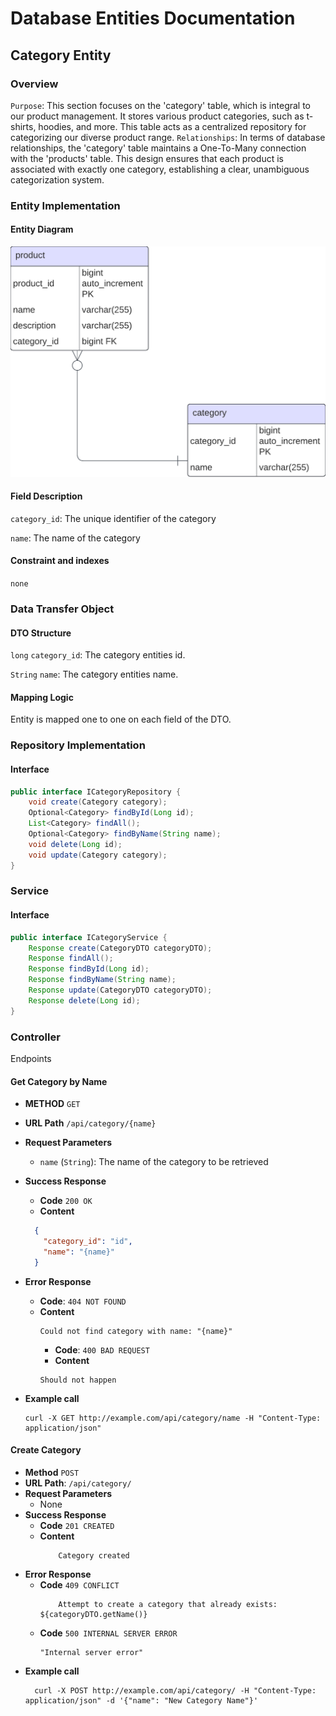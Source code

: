 # Database Entities Documentation
## Category Entity

### Overview 
`Purpose`: This section focuses on the 'category' table, which is integral to our product management. It stores various product categories, such as t-shirts, hoodies, and more. This table acts as a centralized repository for categorizing our diverse product range.
`Relationships`: In terms of database relationships, the 'category' table maintains a One-To-Many connection with the 'products' table. This design ensures that each product is associated with exactly one category, establishing a clear, unambiguous categorization system.

### Entity Implementation
#### Entity Diagram

![Local Image](dist/category_er.png "Category ER")

#### Field Description
`category_id`: The unique identifier of the category

`name`: The name of the category

#### Constraint and indexes
`none`

### Data Transfer Object
#### DTO Structure

`long` `category_id`: The category entities id.

`String` `name`: The category entities name.

#### Mapping Logic

Entity is mapped one to one on each field of the DTO.

### Repository Implementation
#### Interface
```java
public interface ICategoryRepository {
    void create(Category category);
    Optional<Category> findById(Long id);
    List<Category> findAll();
    Optional<Category> findByName(String name);
    void delete(Long id);
    void update(Category category);
}
```

### Service
#### Interface
```java
public interface ICategoryService {
    Response create(CategoryDTO categoryDTO);
    Response findAll();
    Response findById(Long id);
    Response findByName(String name);
    Response update(CategoryDTO categoryDTO);
    Response delete(Long id);
}
```

### Controller
Endpoints
#### Get Category by Name

- **METHOD** `GET`
- **URL Path**  `/api/category/{name}`
- **Request Parameters** 
  - `name` (`String`): The name of the category to be retrieved
- **Success Response**
  - **Code** `200 OK`
  - **Content**
  ```json
    {
      "category_id": "id",
      "name": "{name}"
    }
  ```
- **Error Response**
  - **Code**: `404 NOT FOUND`
  - **Content**
    ```text
    Could not find category with name: "{name}"
    ```
    - **Code**: `400 BAD REQUEST`
    - **Content**
    ```text
    Should not happen
    ```

- **Example call**
    ```shell
    curl -X GET http://example.com/api/category/name -H "Content-Type: application/json"
    ```

#### Create Category
- **Method** `POST`
- **URL Path**: `/api/category/`
- **Request Parameters**
  - None
- **Success Response**
  - **Code** `201 CREATED`
  - **Content**
    ```text
        Category created
    ```
- **Error Response**
  - **Code** `409 CONFLICT`
    ```text
        Attempt to create a category that already exists: ${categoryDTO.getName()}
    ```
  - **Code** `500 INTERNAL SERVER ERROR`
    ```text
    "Internal server error"
    ```
- **Example call**
    ```shell
      curl -X POST http://example.com/api/category/ -H "Content-Type: application/json" -d '{"name": "New Category Name"}'
    ```